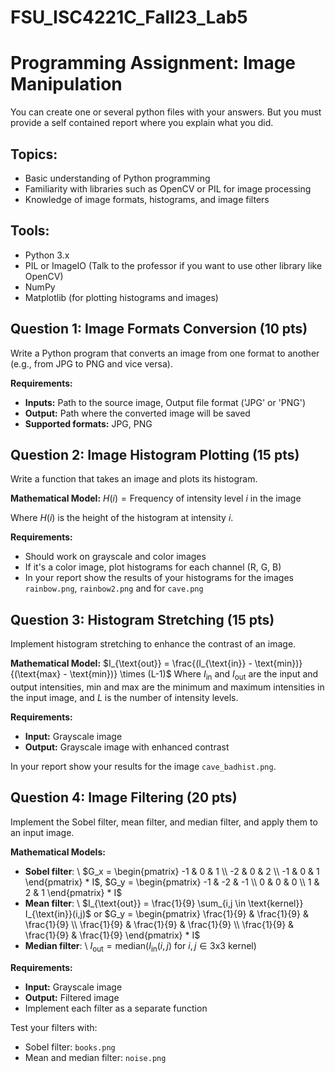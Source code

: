 # FSU_ISC4221C_Fall23_Lab5

# Programming Assignment: Image Manipulation

You can create one or several python files with your answers. But you must provide a self contained report where you explain what you did.


## Topics:
- Basic understanding of Python programming
- Familiarity with libraries such as OpenCV or PIL for image processing
- Knowledge of image formats, histograms, and image filters

## Tools:
- Python 3.x
- PIL or ImageIO (Talk to the professor if you want to use other library like OpenCV)
- NumPy
- Matplotlib (for plotting histograms and images)


## Question 1: Image Formats Conversion (10 pts)

Write a Python program that converts an image from one format to another (e.g., from JPG to PNG and vice versa).

**Requirements:**
- **Inputs:** Path to the source image, Output file format ('JPG' or 'PNG')
- **Output:** Path where the converted image will be saved
- **Supported formats:** JPG, PNG


## Question 2: Image Histogram Plotting (15 pts)

Write a function that takes an image and plots its histogram. 

**Mathematical Model:**
$H(i) = \text{Frequency of intensity level } i \text{ in the image}$

Where $H(i)$ is the height of the histogram at intensity $i$.

**Requirements:**
- Should work on grayscale and color images
- If it's a color image, plot histograms for each channel (R, G, B)
- In your report show the results of your histograms for the images `rainbow.png`, `rainbow2.png` and
for `cave.png`


## Question 3: Histogram Stretching (15 pts)

Implement histogram stretching to enhance the contrast of an image.

**Mathematical Model:**
$I_{\text{out}} = \frac{(I_{\text{in}} - \text{min})}{(\text{max} - \text{min})} \times (L-1)$
Where $I_{\text{in}}$ and $I_{\text{out}}$ are the input and output intensities, $\text{min}$ and $\text{max}$ are the minimum and maximum intensities in the input image, and $L$ is the number of intensity levels.

**Requirements:**
- **Input:** Grayscale image
- **Output:** Grayscale image with enhanced contrast

In your report show your results for the image `cave_badhist.png`.

## Question 4: Image Filtering (20 pts)

Implement the Sobel filter, mean filter, and median filter, and apply them to an input image.

**Mathematical Models:**

- **Sobel filter**: \\ 
$G_x = \begin{pmatrix} -1 & 0 & 1 \\ -2 & 0 & 2 \\ -1 & 0 & 1 \end{pmatrix} * I$,
$G_y = \begin{pmatrix} -1 & -2 & -1 \\ 0 & 0 & 0 \\ 1 & 2 & 1 \end{pmatrix} * I$
- **Mean filter**: \\ 
$I_{\text{out}} = \frac{1}{9} \sum_{i,j \in \text{kernel}} I_{\text{in}}(i,j)$ or
$G_y = \begin{pmatrix}  \frac{1}{9} &  \frac{1}{9} & \frac{1}{9} \\ \frac{1}{9} &  \frac{1}{9} & \frac{1}{9} \\ \frac{1}{9} &  \frac{1}{9} & \frac{1}{9} \end{pmatrix} * I$
- **Median filter**: \\
$I_{\text{out}} = \text{median}(I_{\text{in}}(i,j) \text{ for } i,j \in \text{3x3 kernel})$

**Requirements:**
- **Input:** Grayscale image
- **Output:** Filtered image
- Implement each filter as a separate function

Test your filters with: 
- Sobel filter: `books.png`
- Mean and median filter: `noise.png`